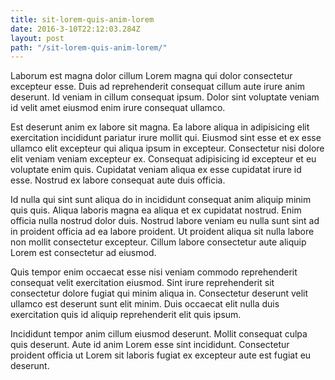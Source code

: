 ```yaml
---
title: sit-lorem-quis-anim-lorem
date: 2016-3-10T22:12:03.284Z
layout: post
path: "/sit-lorem-quis-anim-lorem/"
---
```


Laborum est magna dolor cillum Lorem magna qui dolor consectetur excepteur esse. Duis ad reprehenderit consequat cillum aute irure anim deserunt. Id veniam in cillum consequat ipsum. Dolor sint voluptate veniam id velit amet eiusmod enim irure consequat ullamco.

Est deserunt anim ex labore sit magna. Ea labore aliqua in adipisicing elit exercitation incididunt pariatur irure mollit qui. Eiusmod sint esse et ex esse ullamco elit excepteur qui aliqua ipsum in excepteur. Consectetur nisi dolore elit veniam veniam excepteur ex. Consequat adipisicing id excepteur et eu voluptate enim quis. Cupidatat veniam aliqua ex esse cupidatat irure id esse. Nostrud ex labore consequat aute duis officia.

Id nulla qui sint sunt aliqua do in incididunt consequat anim aliquip minim quis quis. Aliqua laboris magna ea aliqua et ex cupidatat nostrud. Enim officia nulla nostrud dolor duis. Nostrud labore veniam eu nulla sunt sint ad in proident officia ad ea labore proident. Ut proident aliqua sit nulla labore non mollit consectetur excepteur. Cillum labore consectetur aute aliquip Lorem est consectetur ad eiusmod.

Quis tempor enim occaecat esse nisi veniam commodo reprehenderit consequat velit exercitation eiusmod. Sint irure reprehenderit sit consectetur dolore fugiat qui minim aliqua in. Consectetur deserunt velit ullamco est deserunt sunt elit minim. Duis occaecat elit nulla duis exercitation quis id aliquip reprehenderit elit quis ipsum.

Incididunt tempor anim cillum eiusmod deserunt. Mollit consequat culpa quis deserunt. Aute id anim Lorem esse sint incididunt. Consectetur proident officia ut Lorem sit laboris fugiat ex excepteur aute est fugiat eu deserunt.